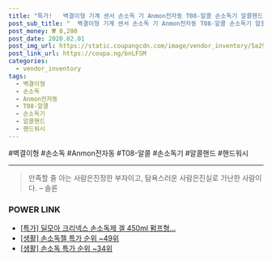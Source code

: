 ```yaml
--- 
title: "특가!   벽결이형 기계 센서 손소독 기 Anmon전자동 T08-알콜 손소독기 알콜핸드 핸드워시 한병..." 
post_sub_title: "  벽결이형 기계 센서 손소독 기 Anmon전자동 T08-알콜 손소독기 알콜핸드 핸드워시 한병 10원" 
post_money: ₩ 8,200 
post_date: 2020.02.01 
post_img_url: https://static.coupangcdn.com/image/vendor_inventory/5a29/b1cc3b21d4051f0a3c83b746a8fb04f88763c095b517d4711a384f6bf65b.png 
post_link_url: https://coupa.ng/bnLFSM 
categories: 
  - vendor_inventory 
tags: 
  - 벽결이형 
  - 손소독 
  - Anmon전자동 
  - T08-알콜 
  - 손소독기 
  - 알콜핸드 
  - 핸드워시 
--- 
```

  #벽결이형 #손소독 #Anmon전자동 #T08-알콜 #손소독기 #알콜핸드 #핸드워시 
<hr> 

> 만족할 줄 아는 사람은진정한 부자이고, 탐욕스러운 사람은진실로 가난한 사람이다. – 솔론 


### POWER LINK

* <a href="https://blog.naver.com/sakai111/221790434727" target="_blank">[특가] 딜모아 크리넥스 손소독제 겔 450ml 펌프형...</a>
* <a href="https://blog.naver.com/sakai111/221786796589" target="_blank"> [생활] 손소독젤 특가 순위 ~49위</a>
* <a href="https://blog.naver.com/sakai111/221786022193" target="_blank"> [생활] 손소독 특가 순위 ~34위</a>
